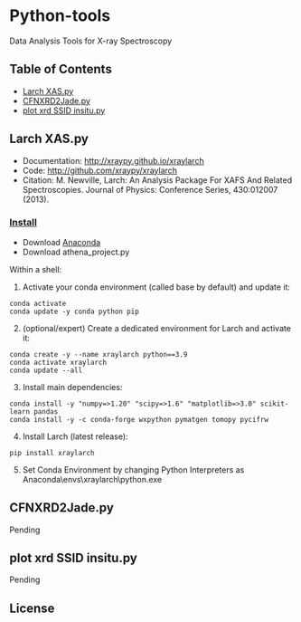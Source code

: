 # Python-tools
Data Analysis Tools for X-ray Spectroscopy

## Table of Contents

- [Larch XAS.py](#larch-XASpy)
- [CFNXRD2Jade.py](#cFNXRD2Jadepy)
- [plot xrd SSID insitu.py](#plot-xrd-SSID-insitupy)

## Larch XAS.py
- Documentation: http://xraypy.github.io/xraylarch
- Code: http://github.com/xraypy/xraylarch
- Citation: M. Newville, Larch: An Analysis Package For XAFS And Related Spectroscopies. Journal of Physics: Conference Series, 430:012007 (2013).
### [Install](https://xraypy.github.io/xraylarch/installation.html)
* Download [Anaconda](https://www.anaconda.com/)
* Download athena_project.py

Within a shell:

1. Activate your conda environment (called base by default) and update it:
```
conda activate
conda update -y conda python pip
```
2. (optional/expert) Create a dedicated environment for Larch and activate it:
```
conda create -y --name xraylarch python==3.9
conda activate xraylarch
conda update --all
```
3. Install main dependencies:
```
conda install -y "numpy=>1.20" "scipy=>1.6" "matplotlib=>3.0" scikit-learn pandas
conda install -y -c conda-forge wxpython pymatgen tomopy pycifrw
```
4. Install Larch (latest release):
```
pip install xraylarch
```
5. Set Conda Environment by changing Python Interpreters as Anaconda\envs\xraylarch\python.exe 

## CFNXRD2Jade.py
Pending

## plot xrd SSID insitu.py
Pending

## License

